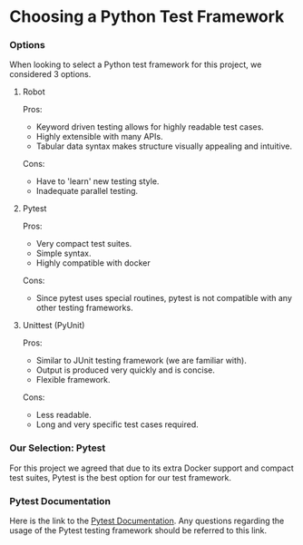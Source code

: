 # Choosing a Python Test Framework

<h3>Options</h3>

When looking to select a Python test framework for this project, we considered 3 options.

1. Robot <br/>

	Pros:
	 - Keyword driven testing allows for highly readable test cases.
	 - Highly extensible with many APIs.
	 - Tabular data syntax makes structure visually appealing and intuitive. <br/>
	 
	Cons:
	 - Have to 'learn' new testing style.
	 - Inadequate parallel testing.
2. Pytest <br/>

	Pros:
	 - Very compact test suites.
	 - Simple syntax.
	 - Highly compatible with docker <br/>
	 
	Cons:
	 - Since pytest uses special routines, pytest is not compatible with any other testing frameworks.
3. Unittest (PyUnit) <br/>

	Pros:
	 - Similar to JUnit testing framework (we are familiar with).
	 - Output is produced very quickly and is concise.
	 - Flexible framework. <br/>
	 
	Cons:
	 - Less readable.
	 - Long and very specific test cases required.

<h3>Our Selection: Pytest</h3>

For this project we agreed that due to its extra Docker support and compact test suites, Pytest is the best option for our test framework.

<h3>Pytest Documentation</h3>

Here is the link to the [Pytest Documentation](https://docs.pytest.org/en/latest/contents.html). Any questions regarding the usage of the Pytest testing framework should be referred to this link.
